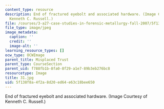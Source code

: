 ```yaml
---
content_type: resource
description: End of fractured eyebolt and associated hardware. (Image Courtesy of
  Kenneth C. Russell.)
file: /courses/3-a27-case-studies-in-forensic-metallurgy-fall-2007/5f138f8a4f2a8d20ed64e63c18bee650_31.jpg
file_type: image/jpeg
image_metadata:
  caption: ''
  credit: ''
  image-alt: ''
learning_resource_types: []
ocw_type: OCWImage
parent_title: Misplaced Trust
parent_type: CourseSection
parent_uid: f788fb1b-8fa0-8f29-a1e7-89b3eb276bc8
resourcetype: Image
title: 31.jpg
uid: 5f138f8a-4f2a-8d20-ed64-e63c18bee650
---
```

End of fractured eyebolt and associated hardware. (Image Courtesy of Kenneth C. Russell.)

